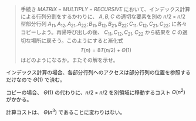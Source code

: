 <!--
<script type="text/javascript" async
  src="https://cdnjs.cloudflare.com/ajax/libs/mathjax/2.7.7/MathJax.js?config=TeX-MML-AM_CHTML">
</script>
-->
>手続き $MATRIX-MULTIPLY-RECURSIVE$ において、インデックス計算による行列分割をするかわりに、 $A,B,C$ の適切な要素を別の $n/2 \times n/2$ 型部分行列 $A_{11},A_{12},A_{21},A_{22};B_{11},B_{12},B_{21},B_{22};C_{11},C_{12},C_{21},C_{22};$ に各々コピーしよう。再帰呼び出しの後、 $C_{11},C_{12},C_{21},C_{22}$ から結果を $C$ の適切な場所に戻そう。このようにすると漸化式
>$$
T(n)=8T(n/2)+\Theta(1)
>$$
>はどのようになるか。またその解を示せ。

インデックス計算の場合、各部分行列へのアクセスは部分行列の位置を参照するだけなので $\Theta(1)$ で済む。

コピーの場合、 $\Theta(1)$ の代わりに、$n/2 \times n/2$ を別領域に移動するコスト $\Theta(n^2)$ がかかる。

計算コストは、  $\Theta(n^3)$ であることに変わりはない。